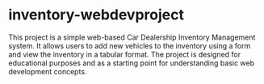 # inventory-webdevproject
This project is a simple web-based Car Dealership Inventory Management system. It allows users to add new vehicles to the inventory using a form and view the inventory in a tabular format. The project is designed for educational purposes and as a starting point for understanding basic web development concepts.
